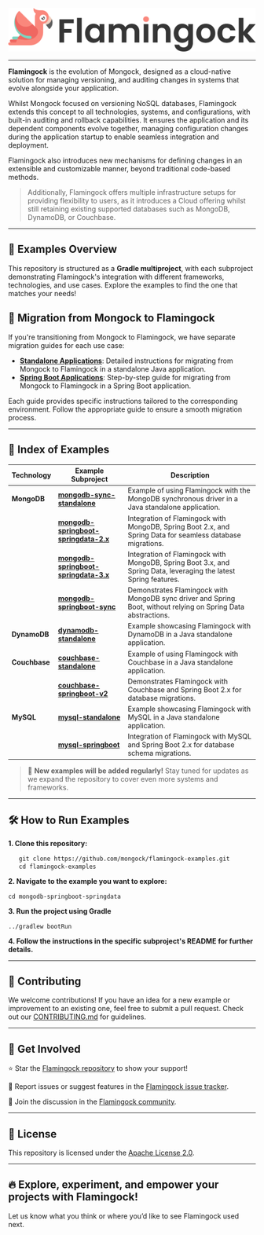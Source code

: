 ![Header Image](misc/logo-with-text.png)
___

**Flamingock** is the evolution of Mongock, designed as a cloud-native solution for managing versioning, and auditing changes in systems that evolve alongside your application.

Whilst Mongock focused on versioning NoSQL databases, Flamingock extends this concept to all technologies, systems, and configurations, with built-in auditing and rollback capabilities. It ensures the application and its dependent components evolve together, managing configuration changes during the application startup to enable seamless integration and deployment.

Flamingock also introduces new mechanisms for defining changes in an extensible and customizable manner, beyond traditional code-based methods.

> Additionally, Flamingock offers multiple infrastructure setups for providing flexibility to users, as it introduces a Cloud offering whilst still retaining existing supported databases such as MongoDB, DynamoDB, or Couchbase.

---

## 📖 Examples Overview

This repository is structured as a **Gradle multiproject**, with each subproject demonstrating Flamingock's
integration with different frameworks, technologies, and use cases. Explore the examples to find the one that matches
your needs!


## 🐥 Migration from Mongock to Flamingock

If you're transitioning from Mongock to Flamingock, we have separate migration guides for each use case:

- **[Standalone Applications](https://github.com/mongock/flamingock-project/blob/master/MONGOCK_STANDALONE_MIGRATION.md)**: Detailed instructions for migrating from Mongock to Flamingock in a standalone Java application.
- **[Spring Boot Applications](https://github.com/mongock/flamingock-project/blob/master/MONGOCK_SPRINGBOOT_MIGRATION.md)**: Step-by-step guide for migrating from Mongock to Flamingock in a Spring Boot application.

Each guide provides specific instructions tailored to the corresponding environment. Follow the appropriate guide to ensure a smooth migration process.


---

## 📂 Index of Examples

| **Technology**       | **Example Subproject**                                                     | **Description**                                                                                                    |
|----------------------|----------------------------------------------------------------------------|--------------------------------------------------------------------------------------------------------------------|
| **MongoDB**          | **[mongodb-sync-standalone](mongodb-sync-standalone)**                     | Example of using Flamingock with the MongoDB synchronous driver in a Java standalone application.                  |
|                      | **[mongodb-springboot-springdata-2.x](mongodb-springboot-springdata-2.x)** | Integration of Flamingock with MongoDB, Spring Boot 2.x, and Spring Data for seamless database migrations.         |
|                      | **[mongodb-springboot-springdata-3.x](mongodb-springboot-springdata-3.x)** | Integration of Flamingock with MongoDB, Spring Boot 3.x, and Spring Data, leveraging the latest Spring features.   |
|                      | **[mongodb-springboot-sync](mongodb-springboot-sync)**                     | Demonstrates Flamingock with MongoDB sync driver and Spring Boot, without relying on Spring Data abstractions.     |
| **DynamoDB**         | **[dynamodb-standalone](dynamodb-standalone)**                             | Example showcasing Flamingock with DynamoDB in a Java standalone application.                                      |
| **Couchbase**        | **[couchbase-standalone](couchbase-standalone)**                           | Example of using Flamingock with Couchbase in a Java standalone application.                                       |
|                      | **[couchbase-springboot-v2](couchbase-springboot-v2)**                     | Demonstrates Flamingock with Couchbase and Spring Boot 2.x for database migrations.                                |
| **MySQL**            | **[mysql-standalone](mysql-standalone)**                                   | Example showcasing Flamingock with MySQL in a Java standalone application.                                         |
|                      | **[mysql-springboot](mysql-springboot)**                                   | Integration of Flamingock with MySQL and Spring Boot 2.x for database schema migrations.                           |

> 🚀 **New examples will be added regularly!** Stay tuned for updates as we expand the repository to cover even more
> systems and frameworks.

---

## 🛠 How to Run Examples

**1. Clone this repository:**
```shell
   git clone https://github.com/mongock/flamingock-examples.git
   cd flamingock-examples
```

**2. Navigate to the example you want to explore:**
```shell
cd mongodb-springboot-springdata
```

**3. Run the project using Gradle**
```shell
../gradlew bootRun
```

**4. Follow the instructions in the specific subproject's README for further details.**

___

## 📢 Contributing
We welcome contributions! If you have an idea for a new example or improvement to an existing one, feel free to submit a pull request. Check out our [CONTRIBUTING.md](CONTRIBUTING.md) for guidelines.

___

## 🤝 Get Involved
⭐ Star the [Flamingock repository](https://github.com/mongock/flamingock-project) to show your support!

🐞 Report issues or suggest features in the [Flamingock issue tracker](https://github.com/mongock/flamingock-project/issues).

💬 Join the discussion in the [Flamingock community](https://github.com/mongock/flamingock-project/discussions).

___

## 📜 License
This repository is licensed under the [Apache License 2.0](LICENSE.md).

___

## 🔥 Explore, experiment, and empower your projects with Flamingock!
Let us know what you think or where you’d like to see Flamingock used next.

